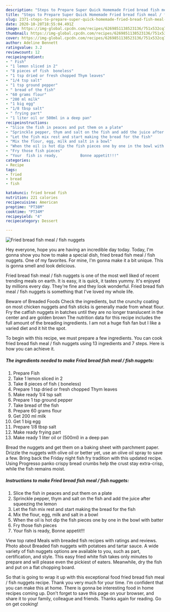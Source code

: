 ```yaml
---
description: "Steps to Prepare Super Quick Homemade Fried bread fish meal / fish nuggets"
title: "Steps to Prepare Super Quick Homemade Fried bread fish meal / fish nuggets"
slug: 2371-steps-to-prepare-super-quick-homemade-fried-bread-fish-meal-fish-nuggets
date: 2020-10-28T18:55:04.491Z
image: https://img-global.cpcdn.com/recipes/6269851138523136/751x532cq70/fried-bread-fish-meal-fish-nuggets-recipe-main-photo.jpg
thumbnail: https://img-global.cpcdn.com/recipes/6269851138523136/751x532cq70/fried-bread-fish-meal-fish-nuggets-recipe-main-photo.jpg
cover: https://img-global.cpcdn.com/recipes/6269851138523136/751x532cq70/fried-bread-fish-meal-fish-nuggets-recipe-main-photo.jpg
author: Adeline Bennett
ratingvalue: 3.2
reviewcount: 12
recipeingredient:
- " Fish"
- "1 lemon sliced in 2"
- "8 pieces of fish  boneless"
- "1 tsp dried or fresh chopped Thym leaves"
- "1/4 tsp salt"
- "1 tsp ground pepper"
- " bread of the fish"
- "60 grams flour"
- "200 ml milk"
- "1 big egg"
- "1/8 tbsp salt"
- " frying part"
- "1 liter oil or 500ml in a deep pan"
recipeinstructions:
- "Slice the fish in peaces and put them on a plate"
- "Sprinckle pepper, thym and salt on the fish and add the juice after squeezing the lemon"
- "Let the fish mix rest and start making the bread for the fish"
- "Mix the flour, egg, milk and salt in a bowl"
- "When the oil is hot dip the fish pieces one by one in the bowl with batter"
- "Fry those fish pieces"
- "Your  fish is ready,          Bonne appetit!!!"
categories:
- Recipe
tags:
- fried
- bread
- fish

katakunci: fried bread fish 
nutrition: 221 calories
recipecuisine: American
preptime: "PT38M"
cooktime: "PT34M"
recipeyield: "4"
recipecategory: Dessert

---
```



![Fried bread fish meal / fish nuggets](https://img-global.cpcdn.com/recipes/6269851138523136/751x532cq70/fried-bread-fish-meal-fish-nuggets-recipe-main-photo.jpg)

Hey everyone, hope you are having an incredible day today. Today, I'm gonna show you how to make a special dish, fried bread fish meal / fish nuggets. One of my favorites. For mine, I'm gonna make it a bit unique. This is gonna smell and look delicious.

Fried bread fish meal / fish nuggets is one of the most well liked of recent trending meals on earth. It is easy, it is quick, it tastes yummy. It's enjoyed by millions every day. They're fine and they look wonderful. Fried bread fish meal / fish nuggets is something that I've loved my whole life.

Beware of Breaded Foods Check the ingredients, but the crunchy coating on most chicken nuggets and fish sticks is generally made from wheat flour. Fry the catfish nuggets in batches until they are no longer translucent in the center and are golden brown The nutrition data for this recipe includes the full amount of the breading ingredients. I am not a huge fish fan but I like a varied diet and it hit the spot.


To begin with this recipe, we must prepare a few ingredients. You can cook fried bread fish meal / fish nuggets using 13 ingredients and 7 steps. Here is how you can achieve it.

<!--inarticleads1-->

##### The ingredients needed to make Fried bread fish meal / fish nuggets:

1. Prepare  Fish
1. Take 1 lemon sliced in 2
1. Take 8 pieces of fish ( boneless)
1. Prepare 1 tsp dried or fresh chopped Thym leaves
1. Make ready 1/4 tsp salt
1. Prepare 1 tsp ground pepper
1. Take  bread of the fish
1. Prepare 60 grams flour
1. Get 200 ml milk
1. Get 1 big egg
1. Prepare 1/8 tbsp salt
1. Make ready  frying part
1. Make ready 1 liter oil or (500ml) in a deep pan


Bread the nuggets and get them on a baking sheet with parchment paper. Drizzle the nuggets with olive oil or better yet, use an olive oil spray to save a few. Bring back the Friday night fish fry tradition with this updated recipe. Using Progresso panko crispy bread crumbs help the crust stay extra-crisp, while the fish remains moist. 

<!--inarticleads2-->

##### Instructions to make Fried bread fish meal / fish nuggets:

1. Slice the fish in peaces and put them on a plate
1. Sprinckle pepper, thym and salt on the fish and add the juice after squeezing the lemon
1. Let the fish mix rest and start making the bread for the fish
1. Mix the flour, egg, milk and salt in a bowl
1. When the oil is hot dip the fish pieces one by one in the bowl with batter
1. Fry those fish pieces
1. Your  fish is ready,          Bonne appetit!!!


View top rated Meals with breaded fish recipes with ratings and reviews. Photo about Breaded fish nuggets with potatoes and tartar sauce. A wide variety of fish nuggets options are available to you, such as part, certification, and style. This easy fried white fish takes only minutes to prepare and will please even the pickiest of eaters. Meanwhile, dry the fish and put on a flat chopping board. 

So that is going to wrap it up with this exceptional food fried bread fish meal / fish nuggets recipe. Thank you very much for your time. I'm confident that you can make this at home. There is gonna be interesting food in home recipes coming up. Don't forget to save this page on your browser, and share it to your family, colleague and friends. Thanks again for reading. Go on get cooking!
